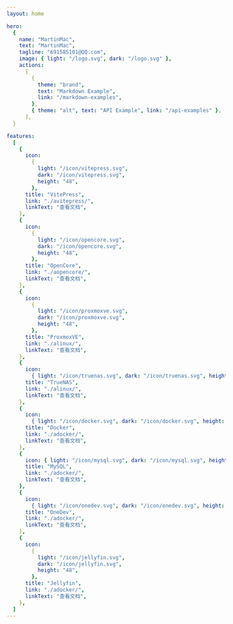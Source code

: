 ```yaml
---
layout: home

hero:
  {
    name: "MartinMac",
    text: "MartinMac",
    tagline: "691585101@QQ.com",
    image: { light: "/logo.svg", dark: "/logo.svg" },
    actions:
      [
        {
          theme: "brand",
          text: "Markdown Example",
          link: "/markdown-examples",
        },
        { theme: "alt", text: "API Example", link: "/api-examples" },
      ],
  }

features:
  [
    {
      icon:
        {
          light: "/icon/vitepress.svg",
          dark: "/icon/vitepress.svg",
          height: "48",
        },
      title: "VitePress",
      link: "./avitepress/",
      linkText: "查看文档",
    },
    {
      icon:
        {
          light: "/icon/opencore.svg",
          dark: "/icon/opencore.svg",
          height: "48",
        },
      title: "OpenCore",
      link: "./aopencore/",
      linkText: "查看文档",
    },
    {
      icon:
        {
          light: "/icon/proxmoxve.svg",
          dark: "/icon/proxmoxve.svg",
          height: "48",
        },
      title: "ProxmoxVE",
      link: "./alinux/",
      linkText: "查看文档",
    },
    {
      icon:
        { light: "/icon/truenas.svg", dark: "/icon/truenas.svg", height: "48" },
      title: "TrueNAS",
      link: "./alinux/",
      linkText: "查看文档",
    },
    {
      icon:
        { light: "/icon/docker.svg", dark: "/icon/docker.svg", height: "48" },
      title: "Docker",
      link: "./adocker/",
      linkText: "查看文档",
    },
    {
      icon: { light: "/icon/mysql.svg", dark: "/icon/mysql.svg", height: "48" },
      title: "MySQL",
      link: "./adocker/",
      linkText: "查看文档",
    },
    {
      icon:
        { light: "/icon/onedev.svg", dark: "/icon/onedev.svg", height: "48" },
      title: "OneDev",
      link: "./adocker/",
      linkText: "查看文档",
    },
    {
      icon:
        {
          light: "/icon/jellyfin.svg",
          dark: "/icon/jellyfin.svg",
          height: "48",
        },
      title: "Jellyfin",
      link: "./adocker/",
      linkText: "查看文档",
    },
  ]
---
```


<script setup lang="ts">
  interface Hero {
  name?: string
  text: string
  tagline?: string
  image?: ThemeableImage
  actions?: HeroAction[]
}

type ThemeableImage =
  | string
  | { src: string; alt?: string }
  | { light: string; dark: string; alt?: string }

interface HeroAction {
  theme?: 'brand' | 'alt'
  text: string
  link: string
}

interface Feature {
  icon?: FeatureIcon
  title: string
  details: string
  link?: string
  linkText?: string
}

type FeatureIcon =
  | string
  | { src: string; alt?: string; width?: string; height: string }
  | {
      light: string
      dark: string
      alt?: string
      width?: string
      height: string
    }
</script>
